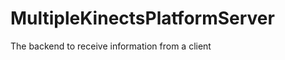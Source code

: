 MultipleKinectsPlatformServer
=============================

The backend to receive information from a client
